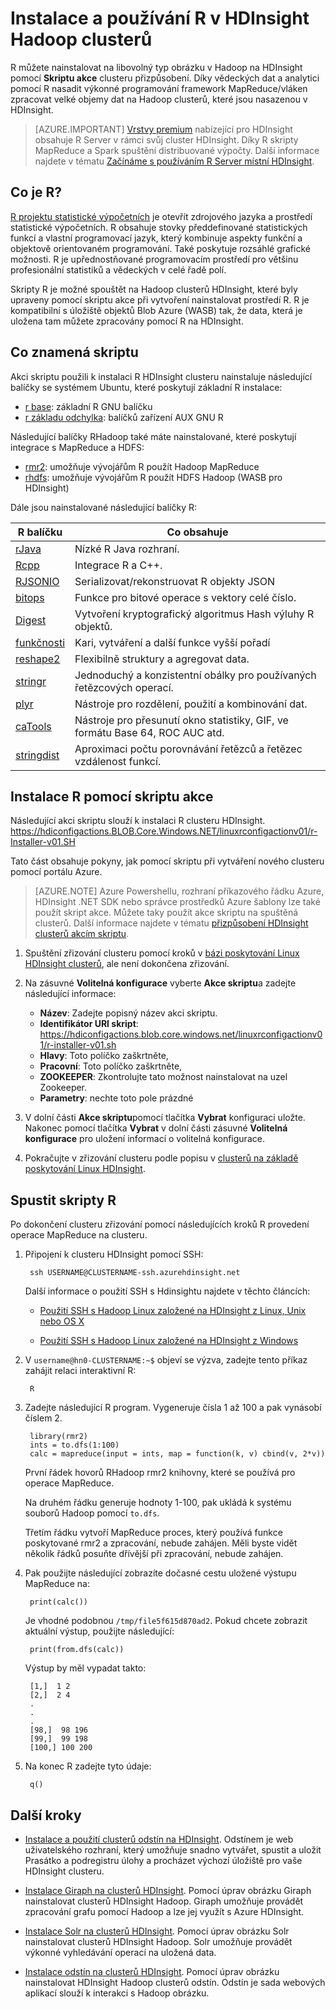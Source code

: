<properties
    pageTitle="Instalace R na základě Linux HDInsight | Microsoft Azure"
    description="Zjistěte, jak nainstalovat a používat R přizpůsobení clusterů Hadoop na základě Linux."
    services="hdinsight"
    documentationCenter=""
    authors="Blackmist"
    manager="jhubbard"
    editor="cgronlun"/>

<tags
    ms.service="hdinsight"
    ms.workload="big-data"
    ms.tgt_pltfrm="na"
    ms.devlang="na"
    ms.topic="article"
    ms.date="09/20/2016"
    ms.author="larryfr"/>

# <a name="install-and-use-r-on-hdinsight-hadoop-clusters"></a>Instalace a používání R v HDInsight Hadoop clusterů

R můžete nainstalovat na libovolný typ obrázku v Hadoop na HDInsight pomocí **Skriptu akce** clusteru přizpůsobení. Díky vědeckých dat a analytici pomocí R nasadit výkonné programování framework MapReduce/vláken zpracovat velké objemy dat na Hadoop clusterů, které jsou nasazenou v HDInsight.

> [AZURE.IMPORTANT] [Vrstvy premium](https://azure.microsoft.com/pricing/details/hdinsight/) nabízející pro HDInsight obsahuje R Server v rámci svůj cluster HDInsight. Díky R skripty MapReduce a Spark spuštění distribuované výpočty. Další informace najdete v tématu [Začínáme s používáním R Server místní HDInsight](hdinsight-hadoop-r-server-get-started.md). 


## <a name="what-is-r"></a>Co je R?

<a href="http://www.r-project.org/" target="_blank">R projektu statistické výpočetních</a> je otevřít zdrojového jazyka a prostředí statistické výpočetních. R obsahuje stovky předdefinované statistických funkcí a vlastní programovací jazyk, který kombinuje aspekty funkční a objektově orientovaném programování. Také poskytuje rozsáhlé grafické možnosti. R je upřednostňované programovacím prostředí pro většinu profesionální statistiků a vědeckých v celé řadě polí.

Skripty R je možné spouštět na Hadoop clusterů HDInsight, které byly upraveny pomocí skriptu akce při vytvoření nainstalovat prostředí R. R je kompatibilní s úložiště objektů Blob Azure (WASB) tak, že data, která je uložena tam můžete zpracovány pomocí R na HDInsight.

## <a name="what-the-script-does"></a>Co znamená skriptu

Akci skriptu použili k instalaci R HDInsight clusteru nainstaluje následující balíčky se systémem Ubuntu, které poskytují základní R instalace:

* [r base](http://packages.ubuntu.com/precise/r-base): základní R GNU balíčku
* [r základu odchylka](http://packages.ubuntu.com/precise/r-base-dev): balíčků zařízení AUX GNU R

Následující balíčky RHadoop také máte nainstalované, které poskytují integrace s MapReduce a HDFS:

* [rmr2](https://github.com/RevolutionAnalytics/rmr2): umožňuje vývojářům R použít Hadoop MapReduce
* [rhdfs](https://github.com/RevolutionAnalytics/rhdfs): umožňuje vývojářům R použít HDFS Hadoop (WASB pro HDInsight)

Dále jsou nainstalované následující balíčky R:

| R balíčku | Co obsahuje |
| --------- | ---------------- |
| [rJava](https://cran.r-project.org/web/packages/rJava/index.html) | Nízké R Java rozhraní. |
| [Rcpp](https://cran.r-project.org/web/packages/Rcpp/index.html) | Integrace R a C++. |
| [RJSONIO](https://cran.r-project.org/web/packages/RJSONIO/index.html) | Serializovat/rekonstruovat R objekty JSON |
| [bitops](https://cran.r-project.org/web/packages/bitops/index.html) | Funkce pro bitové operace s vektory celé číslo. |
| [Digest](https://cran.r-project.org/web/packages/digest/index.html) | Vytvoření kryptografický algoritmus Hash výluhy R objektů. |
| [funkčnosti](https://cran.r-project.org/web/packages/functional/index.html) | Kari, vytváření a další funkce vyšší pořadí |
| [reshape2](https://cran.r-project.org/web/packages/reshape2/index.html) | Flexibilně struktury a agregovat data. |
| [stringr](https://cran.r-project.org/web/packages/stringr/index.html) | Jednoduchý a konzistentní obálky pro používaných řetězcových operací. |
| [plyr](https://cran.r-project.org/web/packages/plyr/index.html) | Nástroje pro rozdělení, použití a kombinování dat. |
| [caTools](https://cran.r-project.org/web/packages/caTools/index.html) | Nástroje pro přesunutí okno statistiky, GIF, ve formátu Base 64, ROC AUC atd. |
| [stringdist](https://cran.r-project.org/web/packages/stringdist/index.html) | Aproximaci počtu porovnávání řetězců a řetězec vzdálenost funkcí. |

## <a name="install-r-using-script-actions"></a>Instalace R pomocí skriptu akce

Následující akci skriptu slouží k instalaci R clusteru HDInsight. https://hdiconfigactions.BLOB.Core.Windows.NET/linuxrconfigactionv01/r-Installer-v01.SH
    
Tato část obsahuje pokyny, jak pomocí skriptu při vytváření nového clusteru pomocí portálu Azure. 

> [AZURE.NOTE] Azure Powershellu, rozhraní příkazového řádku Azure, HDInsight .NET SDK nebo správce prostředků Azure šablony lze také použít skript akce. Můžete taky použít akce skriptu na spuštěná clusterů. Další informace najdete v tématu [přizpůsobení HDInsight clusterů akcím skriptu](hdinsight-hadoop-customize-cluster-linux.md).

1. Spuštění zřizování clusteru pomocí kroků v [bázi poskytování Linux HDInsight clusterů](hdinsight-hadoop-provision-linux-clusters.md#portal), ale není dokončena zřizování.

2. Na zásuvné **Volitelná konfigurace** vyberte **Akce skriptu**a zadejte následující informace:

    * __Název__: Zadejte popisný název akci skriptu.
    * __Identifikátor URI skript__: https://hdiconfigactions.blob.core.windows.net/linuxrconfigactionv01/r-installer-v01.sh
    * __Hlavy__: Toto políčko zaškrtněte,
    * __Pracovní__: Toto políčko zaškrtněte,
    * __ZOOKEEPER__: Zkontrolujte tato možnost nainstalovat na uzel Zookeeper.
    * __Parametry__: nechte toto pole prázdné

3. V dolní části **Akce skriptu**pomocí tlačítka **Vybrat** konfiguraci uložte. Nakonec pomocí tlačítka **Vybrat** v dolní části zásuvné **Volitelná konfigurace** pro uložení informací o volitelná konfigurace.

4. Pokračujte v zřizování clusteru podle popisu v [clusterů na základě poskytování Linux HDInsight](hdinsight-hadoop-provision-linux-clusters.md#portal).

## <a name="run-r-scripts"></a>Spustit skripty R

Po dokončení clusteru zřizování pomocí následujících kroků R provedení operace MapReduce na clusteru.

1. Připojení k clusteru HDInsight pomocí SSH:

        ssh USERNAME@CLUSTERNAME-ssh.azurehdinsight.net

    Další informace o použití SSH s Hdinsightu najdete v těchto článcích:

    * [Použití SSH s Hadoop Linux založené na HDInsight z Linux, Unix nebo OS X](hdinsight-hadoop-linux-use-ssh-unix.md)

    * [Použití SSH s Hadoop Linux založené na HDInsight z Windows](hdinsight-hadoop-linux-use-ssh-windows.md)

2. V `username@hn0-CLUSTERNAME:~$` objeví se výzva, zadejte tento příkaz zahájit relaci interaktivní R:

        R

3. Zadejte následující R program. Vygeneruje čísla 1 až 100 a pak vynásobí číslem 2.

        library(rmr2)
        ints = to.dfs(1:100)
        calc = mapreduce(input = ints, map = function(k, v) cbind(v, 2*v))

    První řádek hovorů RHadoop rmr2 knihovny, které se používá pro operace MapReduce.

    Na druhém řádku generuje hodnoty 1-100, pak ukládá k systému souborů Hadoop pomocí `to.dfs`.

    Třetím řádku vytvoří MapReduce proces, který používá funkce poskytované rmr2 a zpracování, nebude zahájen. Měli byste vidět několik řádků posuňte dřívější při zpracování, nebude zahájen.

4. Pak použijte následující zobrazíte dočasné cestu uložené výstupu MapReduce na:

        print(calc())

    Je vhodné podobnou `/tmp/file5f615d870ad2`. Pokud chcete zobrazit aktuální výstup, použijte následující:

        print(from.dfs(calc))

    Výstup by měl vypadat takto:

        [1,]  1 2
        [2,]  2 4
        .
        .
        .
        [98,]  98 196
        [99,]  99 198
        [100,] 100 200

5. Na konec R zadejte tyto údaje:

        q()


## <a name="next-steps"></a>Další kroky

- [Instalace a použití clusterů odstín na HDInsight](hdinsight-hadoop-hue-linux.md). Odstínem je web uživatelského rozhraní, který umožňuje snadno vytvářet, spustit a uložit Prasátko a podregistru úlohy a procházet výchozí úložiště pro vaše HDInsight clusteru.

- [Instalace Giraph na clusterů HDInsight](hdinsight-hadoop-giraph-install.md). Pomocí úprav obrázku Giraph nainstalovat clusterů HDInsight Hadoop. Giraph umožňuje provádět zpracování grafu pomocí Hadoop a lze jej využít s Azure HDInsight.

- [Instalace Solr na clusterů HDInsight](hdinsight-hadoop-solr-install.md). Pomocí úprav obrázku Solr nainstalovat clusterů HDInsight Hadoop. Solr umožňuje provádět výkonné vyhledávání operací na uložená data.

- [Instalace odstín na clusterů HDInsight](hdinsight-hadoop-hue-linux.md). Pomocí úprav obrázku nainstalovat HDInsight Hadoop clusterů odstín. Odstín je sada webových aplikací slouží k interakci s Hadoop obrázku.

[hdinsight-cluster-customize]: hdinsight-hadoop-customize-cluster-linux.md
